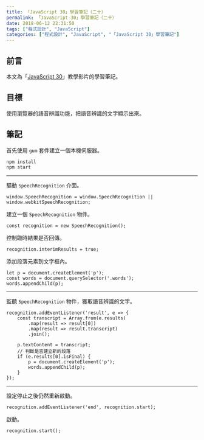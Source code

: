```yaml
---
title: 「JavaScript 30」學習筆記（二十）
permalink: 「JavaScript-30」學習筆記（二十）
date: 2018-06-12 22:31:50
tags: ["程式設計", "JavaScript"]
categories: ["程式設計", "JavaScript", "「JavaScript 30」學習筆記"]
---
```


## 前言

本文為「[JavaScript 30](https://javascript30.com/)」教學影片的學習筆記。

## 目標

使用瀏覽器的語音辨識功能，把語音辨識的文字顯示出來。

## 筆記

首先使用 `gum` 套件建立一個本機伺服器。

```BASH
npm install
npm start
```

---

驅動 `SpeechRecognition` 介面。

```JS
window.SpeechRecognition = window.SpeechRecognition || window.webkitSpeechRecognition;
```

建立一個 `SpeechRecognition` 物件。

```JS
const recognition = new SpeechRecognition();
```

控制臨時結果是否回傳。

```JS
recognition.interimResults = true;
```

添加段落元素到文字框內。

```JS
let p = document.createElement('p');
const words = document.querySelector('.words');
words.appendChild(p);
```

---

監聽 `SpeechRecognition` 物件，獲取語音辨識的文字。

```JS
recognition.addEventListener('result', e => {
    const transcript = Array.from(e.results)
        .map(result => result[0])
        .map(result => result.transcript)
        .join();

    p.textContent = transcript;
    // 判斷是否建立新的段落
    if (e.results[0].isFinal) {
        p = document.createElement('p');
        words.appendChild(p);
    }
});
```

---

設定停止之後仍然重新啟動。

```JS
recognition.addEventListener('end', recognition.start);
```

啟動。

```JS
recognition.start();
```
